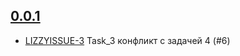 ## [0.0.1](https://unstable4.re-lizzy.xyz/releases/workspace-marina-fokina/BOO-3)
* [LIZZYISSUE-3](https://tracker.yandex.ru/LIZZYISSUE-3) Task_3 конфликт с задачей 4 (#6)
